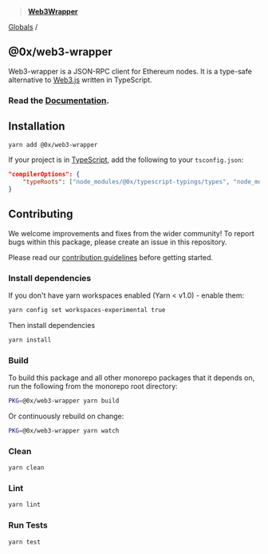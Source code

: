 > **[Web3Wrapper](README.md)**

[Globals](globals.md) /

## @0x/web3-wrapper

Web3-wrapper is a JSON-RPC client for Ethereum nodes. It is a type-safe alternative to [Web3.js](https://github.com/ethereum/web3.js/) written in TypeScript.

### Read the [Documentation](https://0xproject.com/docs/web3-wrapper).

## Installation

```bash
yarn add @0x/web3-wrapper
```

If your project is in [TypeScript](https://www.typescriptlang.org/), add the following to your `tsconfig.json`:

```json
"compilerOptions": {
    "typeRoots": ["node_modules/@0x/typescript-typings/types", "node_modules/@types"],
}
```

## Contributing

We welcome improvements and fixes from the wider community! To report bugs within this package, please create an issue in this repository.

Please read our [contribution guidelines](../../CONTRIBUTING.md) before getting started.

### Install dependencies

If you don't have yarn workspaces enabled (Yarn < v1.0) - enable them:

```bash
yarn config set workspaces-experimental true
```

Then install dependencies

```bash
yarn install
```

### Build

To build this package and all other monorepo packages that it depends on, run the following from the monorepo root directory:

```bash
PKG=@0x/web3-wrapper yarn build
```

Or continuously rebuild on change:

```bash
PKG=@0x/web3-wrapper yarn watch
```

### Clean

```bash
yarn clean
```

### Lint

```bash
yarn lint
```

### Run Tests

```bash
yarn test
```